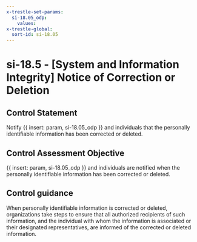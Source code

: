 ```yaml
---
x-trestle-set-params:
  si-18.05_odp:
    values:
x-trestle-global:
  sort-id: si-18.05
---
```


# si-18.5 - \[System and Information Integrity\] Notice of Correction or Deletion

## Control Statement

Notify {{ insert: param, si-18.05_odp }} and individuals that the personally identifiable information has been corrected or deleted.

## Control Assessment Objective

{{ insert: param, si-18.05_odp }} and individuals are notified when the personally identifiable information has been corrected or deleted.

## Control guidance

When personally identifiable information is corrected or deleted, organizations take steps to ensure that all authorized recipients of such information, and the individual with whom the information is associated or their designated representatives, are informed of the corrected or deleted information.
